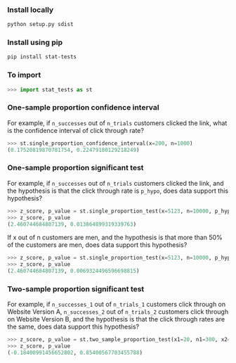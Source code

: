 ### Install locally
```sh
python setup.py sdist
```
### Install using pip
```sh
pip install stat-tests
```

### To import
```py
>>> import stat_tests as st
```

### One-sample proportion confidence interval
For example, if `n_successes` out of `n_trials` customers clicked the link, what is the confidence interval of click through rate?
```py
>>> st.single_proportion_confidence_interval(x=200, n=1000)
(0.17520819870781754, 0.22479180129218249)
```

### One-sample proportion significant test
For example, if `n_successes` out of `n_trials` customers clicked the link, and the hypothesis is that the click through rate is `p_hypo`, does data support this hypothesis?
```py
>>> z_score, p_value = st.single_proportion_test(x=5123, n=10000, p_hypo=0.5)
>>> z_score, p_value
(2.460744684807139, 0.013864899319339763)
```
If x out of n customers are men, and the hypothesis is that more than 50% of the customers are men, does data support this hypothesis?
```py
>>> z_score, p_value = st.single_proportion_test(x=5123, n=10000, p_hypo=0.5, one_side=True)
>>> z_score, p_value
(2.460744684807139, 0.0069324496596698815)
```

### Two-sample proportion significant test
For example, if `n_successes_1` out of `n_trials_1` customers click through on Website Version A, `n_successes_2` out of `n_trials_2` customers click through on Website Version B, and the hypothesis is that the click through rates are the same, does data support this hypothesis?
```py
>>> z_score, p_value = st.two_sample_proportion_test(x1=20, n1=300, x2=21, n2=298)
>>> z_score, p_value
(-0.18400991456652802, 0.85400567703455788)
```

